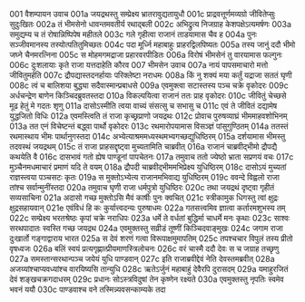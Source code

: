 001	वैशम्पायन उवाच
001a	जयद्रथस्तु सम्प्रेक्ष्य भ्रातरावुद्यतायुधौ
001c	प्राद्रवत्तूर्णमव्यग्रो जीवितेप्सुः सुदुःखितः
002a	तं भीमसेनो धावन्तमवतीर्य रथाद्बली
002c	अभिद्रुत्य निजग्राह केशपक्षेऽत्यमर्षणः
003a	समुद्यम्य च तं रोषान्निष्पिपेष महीतले
003c	गले गृहीत्वा राजानं ताडयामास चैव ह
004a	पुनः सञ्जीवमानस्य तस्योत्पतितुमिच्छतः
004c	पदा मूर्ध्नि महाबाहुः प्राहरद्विलपिष्यतः
005a	तस्य जानुं ददौ भीमो जघ्ने चैनमरत्निना
005c	स मोहमगमद्राजा प्रहारवरपीडितः
006a	विरोषं भीमसेनं तु वारयामास फल्गुनः
006c	दुःशलायाः कृते राजा यत्तदाहेति कौरव
007	भीमसेन उवाच
007a	नायं पापसमाचारो मत्तो जीवितुमर्हति
007c	द्रौपद्यास्तदनर्हायाः परिक्लेष्टा नराधमः
008a	किं नु शक्यं मया कर्तुं यद्राजा सततं घृणी
008c	त्वं च बालिशया बुद्ध्या सदैवास्मान्प्रबाधसे
009a	एवमुक्त्वा सटास्तस्य पञ्च चक्रे वृकोदरः
009c	अर्धचन्द्रेण बाणेन किञ्चिदब्रुवतस्तदा
010a	विकल्पयित्वा राजानं ततः प्राह वृकोदरः
010c	जीवितुं चेच्छसे मूढ हेतुं मे गदतः शृणु
011a	दासोऽस्मीति त्वया वाच्यं संसत्सु च सभासु च
011c	एवं ते जीवितं दद्यामेष युद्धजितो विधिः
012a	एवमस्त्विति तं राजा कृच्छ्रप्राणो जयद्रथः
012c	प्रोवाच पुरुषव्याघ्रं भीममाहवशोभिनम्
013a	तत एनं विचेष्टन्तं बद्ध्वा पार्थो वृकोदरः
013c	रथमारोपयामास विसञ्ज्ञं पांसुगुण्ठितम्
014a	ततस्तं रथमास्थाय भीमः पार्थानुगस्तदा
014c	अभ्येत्याश्रममध्यस्थमभ्यगच्छद्युधिष्ठिरम्
015a	दर्शयामास भीमस्तु तदवस्थं जयद्रथम्
015c	तं राजा प्राहसद्दृष्ट्वा मुच्यतामिति चाब्रवीत्
016a	राजानं चाब्रवीद्भीमो द्रौपद्यै कथयेति वै
016c	दासभावं गतो ह्येष पाण्डूनां पापचेतनः
017a	तमुवाच ततो ज्येष्ठो भ्राता सप्रणयं वचः
017c	मुञ्चैनमधमाचारं प्रमाणं यदि ते वयम्
018a	द्रौपदी चाब्रवीद्भीममभिप्रेक्ष्य युधिष्ठिरम्
018c	दासोऽयं मुच्यतां राज्ञस्त्वया पञ्चसटः कृतः
019a	स मुक्तोऽभ्येत्य राजानमभिवाद्य युधिष्ठिरम्
019c	ववन्दे विह्वलो राजा तांश्च सर्वान्मुनींस्तदा
020a	तमुवाच घृणी राजा धर्मपुत्रो युधिष्ठिरः
020c	तथा जयद्रथं दृष्ट्वा गृहीतं सव्यसाचिना
021a	अदासो गच्छ मुक्तोऽसि मैवं कार्षीः पुनः क्वचित्
021c	स्त्रीकामुक धिगस्तु त्वां क्षुद्रः क्षुद्रसहायवान्
021e	एवंविधं हि कः कुर्यात्त्वदन्यः पुरुषाधमः
022a	गतसत्त्वमिव ज्ञात्वा कर्तारमशुभस्य तम्
022c	सम्प्रेक्ष्य भरतश्रेष्ठः कृपां चक्रे नराधिपः
023a	धर्मे ते वर्धतां बुद्धिर्मा चाधर्मे मनः कृथाः
023c	साश्वः सरथपादातः स्वस्ति गच्छ जयद्रथ
024a	एवमुक्तस्तु सव्रीडं तूष्णीं किञ्चिदवाङ्मुखः
024c	जगाम राजा दुःखार्तो गङ्गाद्वाराय भारत
025a	स देवं शरणं गत्वा विरूपाक्षमुमापतिम्
025c	तपश्चचार विपुलं तस्य प्रीतो वृषध्वजः
026a	बलिं स्वयं प्रत्यगृह्णात्प्रीयमाणस्त्रिलोचनः
026c	वरं चास्मै ददौ देवः स च जग्राह तच्छृणु
027a	समस्तान्सरथान्पञ्च जयेयं युधि पाण्डवान्
027c	इति राजाब्रवीद्देवं नेति देवस्तमब्रवीत्
028a	अजय्यांश्चाप्यवध्यांश्च वारयिष्यसि तान्युधि
028c	ऋतेऽर्जुनं महाबाहुं देवैरपि दुरासदम्
029a	यमाहुरजितं देवं शङ्खचक्रगदाधरम्
029c	प्रधानः सोऽस्त्रविदुषां तेन कृष्णेन रक्ष्यते
030a	एवमुक्तस्तु नृपतिः स्वमेव भवनं ययौ
030c	पाण्डवाश्च वने तस्मिन्न्यवसन्काम्यके तदा
